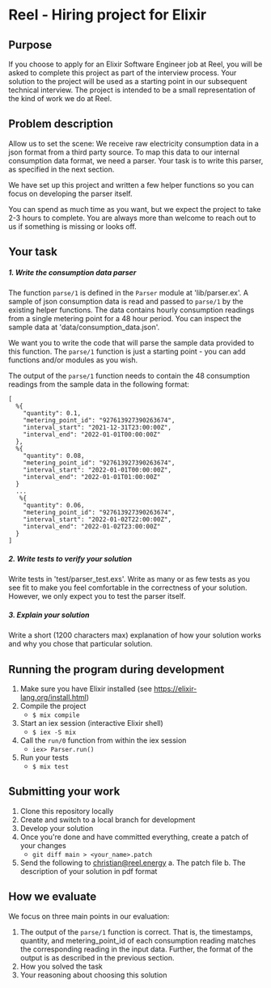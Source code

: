 # Reel - Hiring project for Elixir

## Purpose

If you choose to apply for an Elixir Software Engineer job at Reel, you will be asked to complete this project as part of the interview process. Your solution to the project will be used as a starting point in our subsequent technical interview. The project is intended to be a small representation of the kind of work we do at Reel.

## Problem description

Allow us to set the scene: We receive raw electricity consumption data in a json format from a third party source. To map this data to our internal consumption data format, we need a parser. Your task is to write this parser, as specified in the next section.

We have set up this project and written a few helper functions so you can focus on developing the parser itself.

You can spend as much time as you want, but we expect the project to take 2-3 hours to complete. You are always more than welcome to reach out to us if something is missing or looks off.

## Your task

##### 1. Write the consumption data parser

The function `parse/1` is defined in the `Parser` module at 'lib/parser.ex'. A sample of json consumption data is read and passed to `parse/1` by the existing helper functions. The data contains hourly consumption readings from a single metering point for a 48 hour period. You can inspect the sample data at 'data/consumption_data.json'.

We want you to write the code that will parse the sample data provided to this function. The `parse/1` function is just a starting point - you can add functions and/or modules as you wish.

The output of the `parse/1` function needs to contain the 48 consumption readings from the sample data in the following format:

```
[
  %{
    "quantity": 0.1,
    "metering_point_id": "927613927390263674",
    "interval_start": "2021-12-31T23:00:00Z",
    "interval_end": "2022-01-01T00:00:00Z"
  },
  %{
    "quantity": 0.08,
    "metering_point_id": "927613927390263674",
    "interval_start": "2022-01-01T00:00:00Z",
    "interval_end": "2022-01-01T01:00:00Z"
  }
  ...
   %{
    "quantity": 0.06,
    "metering_point_id": "927613927390263674",
    "interval_start": "2022-01-02T22:00:00Z",
    "interval_end": "2022-01-02T23:00:00Z"
  }
]
```

##### 2. Write tests to verify your solution

Write tests in 'test/parser_test.exs'. Write as many or as few tests as you see fit to make you feel comfortable in the correctness of your solution. However, we only expect you to test the parser itself.

##### 3. Explain your solution

Write a short (1200 characters max) explanation of how your solution works and why you chose that particular solution.

## Running the program during development

1. Make sure you have Elixir installed (see https://elixir-lang.org/install.html)
2. Compile the project
   - `$ mix compile`
3. Start an iex session (interactive Elixir shell)
   - `$ iex -S mix`
4. Call the `run/0` function from within the iex session
   - `iex> Parser.run()`
5. Run your tests
   - `$ mix test`

## Submitting your work

1. Clone this repository locally
2. Create and switch to a local branch for development
3. Develop your solution
4. Once you're done and have committed everything, create a patch of your changes
   - `git diff main > <your_name>.patch`
5. Send the following to christian@reel.energy
   a. The patch file
   b. The description of your solution in pdf format

## How we evaluate

We focus on three main points in our evaluation:

1. The output of the `parse/1` function is correct. That is, the timestamps, quantity, and metering_point_id of each consumption reading matches the corresponding reading in the input data. Further, the format of the output is as described in the previous section.
2. How you solved the task
3. Your reasoning about choosing this solution
